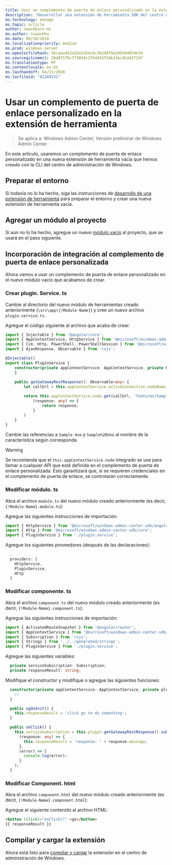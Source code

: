```yaml
---
title: Usar un complemento de puerta de enlace personalizado en la extensión de herramienta
description: 'Desarrollar una extensión de herramienta SDK del centro de administración de Windows (proyecto Honolulu): usar un complemento de puerta de enlace personalizado en la extensión de la herramienta'
ms.technology: manage
ms.topic: article
author: nwashburn-ms
ms.author: niwashbu
ms.date: 09/18/2018
ms.localizationpriority: medium
ms.prod: windows-server
ms.openlocfilehash: 5bcaaa452a2b42a54cbc3b1d8f9a296504054e34
ms.sourcegitcommit: 20d07170c7f3094c2fb4455f54b13ec4b102f2d7
ms.translationtype: MT
ms.contentlocale: es-ES
ms.lasthandoff: 04/13/2020
ms.locfileid: "81269232"
---
```

# <a name="use-a-custom-gateway-plugin-in-your-tool-extension"></a>Usar un complemento de puerta de enlace personalizado en la extensión de herramienta

>Se aplica a: Windows Admin Center, Versión preliminar de Windows Admin Center

En este artículo, usaremos un complemento de puerta de enlace personalizado en una nueva extensión de herramienta vacía que hemos creado con la CLI del centro de administración de Windows.

## <a name="prepare-your-environment"></a>Preparar el entorno ##

Si todavía no lo ha hecho, siga las instrucciones de [desarrollo de una extensión de herramienta](../develop-tool.md) para preparar el entorno y crear una nueva extensión de herramienta vacía.

## <a name="add-a-module-to-your-project"></a>Agregar un módulo al proyecto ##

Si aún no lo ha hecho, agregue un nuevo [módulo vacío](add-module.md) al proyecto, que se usará en el paso siguiente.  

## <a name="add-integration-to-custom-gateway-plugin"></a>Incorporación de integración al complemento de puerta de enlace personalizada ##

Ahora vamos a usar un complemento de puerta de enlace personalizado en el nuevo módulo vacío que acabamos de crear.

### <a name="create-pluginservicets"></a>Crear plugin. Service. ts

Cambie al directorio del nuevo módulo de herramientas creado anteriormente (```\src\app\{!Module-Name}```) y cree un nuevo archivo ```plugin.service.ts```.

Agregue el código siguiente al archivo que acaba de crear:
``` ts
import { Injectable } from '@angular/core';
import { AppContextService, HttpService } from '@microsoft/windows-admin-center-sdk/angular';
import { Cim, Http, PowerShell, PowerShellSession } from '@microsoft/windows-admin-center-sdk/core';
import { AjaxResponse, Observable } from 'rxjs';

@Injectable()
export class PluginService {
    constructor(private appContextService: AppContextService, private http: Http) {
    }
    
    public getGatewayRestResponse(): Observable<any> {
        let callUrl = this.appContextService.activeConnection.nodeName;

        return this.appContextService.node.get(callUrl, 'features/Sample%20Uno').map(
            (response: any) => {
                return response;
            }
        )
    }
}
```

Cambie las referencias a ```Sample Uno``` y ```Sample%20Uno``` al nombre de la característica según corresponda.

> [!WARNING]
> Se recomienda que el ```this.appContextService.node``` integrado se use para llamar a cualquier API que esté definida en el complemento de puerta de enlace personalizada. Esto garantizará que, si se requieren credenciales en el complemento de puerta de enlace, se controlarán correctamente.

### <a name="modify-modulets"></a>Modificar módulo. ts

Abra el archivo ```module.ts``` del nuevo módulo creado anteriormente (es decir, ```{!Module-Name}.module.ts```):

Agregue las siguientes instrucciones de importación:

``` ts
import { HttpService } from '@microsoft/windows-admin-center-sdk/angular';
import { Http } from '@microsoft/windows-admin-center-sdk/core';
import { PluginService } from './plugin.service';
```

Agregue los siguientes proveedores (después de las declaraciones):

``` ts
  ,
  providers: [
    HttpService,
    PluginService,
    Http
  ]
```

### <a name="modify-componentts"></a>Modificar componente. ts

Abra el archivo ```component.ts``` del nuevo módulo creado anteriormente (es decir, ```{!Module-Name}.component.ts```):

Agregue las siguientes instrucciones de importación:

``` ts
import { ActivatedRouteSnapshot } from '@angular/router';
import { AppContextService } from '@microsoft/windows-admin-center-sdk/angular';
import { Subscription } from 'rxjs';
import { Strings } from '../../generated/strings';
import { PluginService } from './plugin.service';
```

Agregue las siguientes variables:

``` ts
  private serviceSubscription: Subscription;
  private responseResult: string;
```

Modifique el constructor y modifique o agregue las siguientes funciones:

``` ts
  constructor(private appContextService: AppContextService, private plugin: PluginService) {
    //
  }

  public ngOnInit() {
    this.responseResult = 'click go to do something';
  }

  public onClick() {
    this.serviceSubscription = this.plugin.getGatewayRestResponse().subscribe(
      (response: any) => {
        this.responseResult = 'response: ' + response.message;
      },
      (error) => {
        console.log(error);
      }
    );
  }
```

### <a name="modify-componenthtml"></a>Modificar Component. html ###

Abra el archivo ```component.html``` del nuevo módulo creado anteriormente (es decir, ```{!Module-Name}.component.html```):

Agregue el siguiente contenido al archivo HTML:
``` html
<button (click)="onClick()" >go</button>
{{ responseResult }}
```

## <a name="build-and-side-load-your-extension"></a>Compilar y cargar la extensión

Ahora está listo para [compilar y cargar](../develop-tool.md#build-and-side-load-your-extension) la extensión en el centro de administración de Windows.
